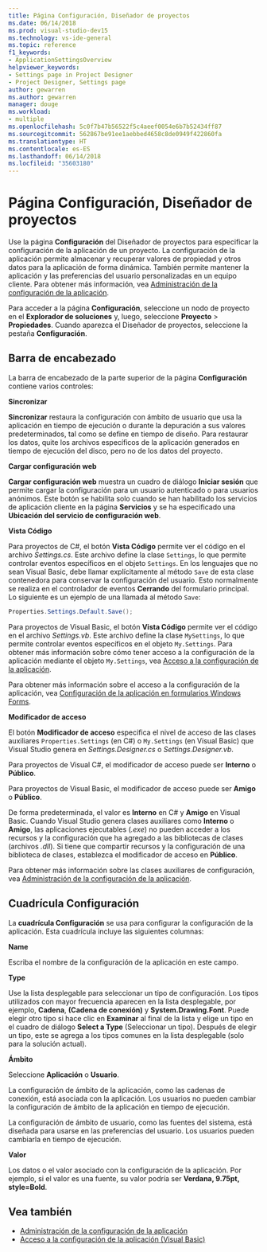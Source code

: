 ```yaml
---
title: Página Configuración, Diseñador de proyectos
ms.date: 06/14/2018
ms.prod: visual-studio-dev15
ms.technology: vs-ide-general
ms.topic: reference
f1_keywords:
- ApplicationSettingsOverview
helpviewer_keywords:
- Settings page in Project Designer
- Project Designer, Settings page
author: gewarren
ms.author: gewarren
manager: douge
ms.workload:
- multiple
ms.openlocfilehash: 5c0f7b47b56522f5c4aeef0054e6b7b52434ff87
ms.sourcegitcommit: 562867be91ee1aebbed4658c8de0949f422860fa
ms.translationtype: HT
ms.contentlocale: es-ES
ms.lasthandoff: 06/14/2018
ms.locfileid: "35603180"
---
```

# <a name="settings-page-project-designer"></a>Página Configuración, Diseñador de proyectos

Use la página **Configuración** del Diseñador de proyectos para especificar la configuración de la aplicación de un proyecto. La configuración de la aplicación permite almacenar y recuperar valores de propiedad y otros datos para la aplicación de forma dinámica. También permite mantener la aplicación y las preferencias del usuario personalizadas en un equipo cliente. Para obtener más información, vea [Administración de la configuración de la aplicación](../managing-application-settings-dotnet.md).

Para acceder a la página **Configuración**, seleccione un nodo de proyecto en el **Explorador de soluciones** y, luego, seleccione **Proyecto** > **Propiedades**. Cuando aparezca el Diseñador de proyectos, seleccione la pestaña **Configuración**.

## <a name="header-bar"></a>Barra de encabezado

La barra de encabezado de la parte superior de la página **Configuración** contiene varios controles:

**Sincronizar**

**Sincronizar** restaura la configuración con ámbito de usuario que usa la aplicación en tiempo de ejecución o durante la depuración a sus valores predeterminados, tal como se define en tiempo de diseño. Para restaurar los datos, quite los archivos específicos de la aplicación generados en tiempo de ejecución del disco, pero no de los datos del proyecto.

**Cargar configuración web**

**Cargar configuración web** muestra un cuadro de diálogo **Iniciar sesión** que permite cargar la configuración para un usuario autenticado o para usuarios anónimos. Este botón se habilita solo cuando se han habilitado los servicios de aplicación cliente en la página **Servicios** y se ha especificado una **Ubicación del servicio de configuración web**.

**Vista Código**

Para proyectos de C#, el botón **Vista Código** permite ver el código en el archivo *Settings.cs*. Este archivo define la clase `Settings`, lo que permite controlar eventos específicos en el objeto `Settings`. En los lenguajes que no sean Visual Basic, debe llamar explícitamente al método `Save` de esta clase contenedora para conservar la configuración del usuario. Esto normalmente se realiza en el controlador de eventos **Cerrando** del formulario principal. Lo siguiente es un ejemplo de una llamada al método `Save`:

```csharp
Properties.Settings.Default.Save();
```

Para proyectos de Visual Basic, el botón **Vista Código** permite ver el código en el archivo *Settings.vb*. Este archivo define la clase `MySettings`, lo que permite controlar eventos específicos en el objeto `My.Settings`. Para obtener más información sobre cómo tener acceso a la configuración de la aplicación mediante el objeto `My.Settings`, vea [Acceso a la configuración de la aplicación](/dotnet/visual-basic/developing-apps/programming/app-settings/accessing-application-settings).

Para obtener más información sobre el acceso a la configuración de la aplicación, vea [Configuración de la aplicación en formularios Windows Forms](/dotnet/framework/winforms/advanced/application-settings-for-windows-forms).

**Modificador de acceso**

El botón **Modificador de acceso** especifica el nivel de acceso de las clases auxiliares `Properties.Settings` (en C#) o `My.Settings` (en Visual Basic) que Visual Studio genera en *Settings.Designer.cs* o *Settings.Designer.vb*.

Para proyectos de Visual C#, el modificador de acceso puede ser **Interno** o **Público**.

Para proyectos de Visual Basic, el modificador de acceso puede ser **Amigo** o **Público**.

De forma predeterminada, el valor es **Interno** en C# y **Amigo** en Visual Basic. Cuando Visual Studio genera clases auxiliares como **Interno** o **Amigo**, las aplicaciones ejecutables (*.exe*) no pueden acceder a los recursos y la configuración que ha agregado a las bibliotecas de clases (archivos *.dll*). Si tiene que compartir recursos y la configuración de una biblioteca de clases, establezca el modificador de acceso en **Público**.

Para obtener más información sobre las clases auxiliares de configuración, vea [Administración de la configuración de la aplicación](../managing-application-settings-dotnet.md).

## <a name="settings-grid"></a>Cuadrícula Configuración

La **cuadrícula Configuración** se usa para configurar la configuración de la aplicación. Esta cuadrícula incluye las siguientes columnas:

**Name**

Escriba el nombre de la configuración de la aplicación en este campo.

**Type**

Use la lista desplegable para seleccionar un tipo de configuración. Los tipos utilizados con mayor frecuencia aparecen en la lista desplegable, por ejemplo, **Cadena**, **(Cadena de conexión)** y **System.Drawing.Font**. Puede elegir otro tipo si hace clic en **Examinar** al final de la lista y elige un tipo en el cuadro de diálogo **Select a Type** (Seleccionar un tipo). Después de elegir un tipo, este se agrega a los tipos comunes en la lista desplegable (solo para la solución actual).

**Ámbito**

Seleccione **Aplicación** o **Usuario**.

La configuración de ámbito de la aplicación, como las cadenas de conexión, está asociada con la aplicación. Los usuarios no pueden cambiar la configuración de ámbito de la aplicación en tiempo de ejecución.

La configuración de ámbito de usuario, como las fuentes del sistema, está diseñada para usarse en las preferencias del usuario. Los usuarios pueden cambiarla en tiempo de ejecución.

**Valor**

Los datos o el valor asociado con la configuración de la aplicación. Por ejemplo, si el valor es una fuente, su valor podría ser **Verdana, 9.75pt, style=Bold**.

## <a name="see-also"></a>Vea también

- [Administración de la configuración de la aplicación](../managing-application-settings-dotnet.md)
- [Acceso a la configuración de la aplicación (Visual Basic)](/dotnet/visual-basic/developing-apps/programming/app-settings/accessing-application-settings)